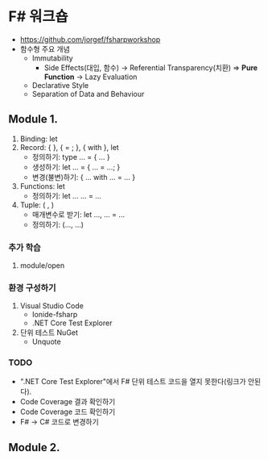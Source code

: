 # F# 워크숍

- https://github.com/jorgef/fsharpworkshop
- 함수형 주요 개념
  - Immutability
    - Side Effects(대입, 함수) -> Referential Transparency(치환) => **Pure Function** -> Lazy Evaluation
  - Declarative Style
  - Separation of Data and Behaviour

## Module 1.

1. Binding: let
1. Record: { }, { = ; }, { with }, let
   - 정의하기: type ... = { ... }
   - 생성하기: let ... = { ... = ...; }
   - 변경(불변)하기: { ... with ... = ... }
1. Functions: let
   - 정의하기: let ... ... = ...
1. Tuple: ( , )
   - 매개변수로 받기: let ..., ... = ...
   - 정의하기: (..., ...)

### 추가 학습

1. module/open

### 환경 구성하기

1. Visual Studio Code
   - Ionide-fsharp
   - .NET Core Test Explorer
1. 단위 테스트 NuGet
   - Unquote

### TODO

- ".NET Core Test Explorer"에서 F# 단위 테스트 코드을 열지 못한다(링크가 안된다).
- Code Coverage 결과 확인하기
- Code Coverage 코드 확인하기
- F# -> C# 코드로 변경하기

## Module 2.